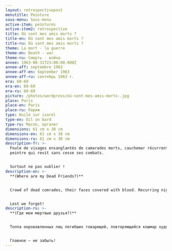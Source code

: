 ```yaml
---
layout: retrospectivepost
menutitle: Peinture
sous-menu: Sous-menu
active-item: peintures
active-item2: retrospective
title: Où sont mes amis morts ?
title-en: Où sont mes amis morts ?
title-ru: Où sont mes amis morts ?
theme: La mort - la guerre
theme-en: Death - war
theme-ru: Смерть - война
annee: 1963-08-31T23:00:00.000Z
annee-aff: septembre 1963
annee-aff-en: September 1963
annee-aff-ru: сентябрь 1963 г.
era: 60-69
era-en: 60-69
era-ru: 60-69
picture: /photos/wordpress/où-sont-mes-amis-morts-.jpg
place: Paris
place-en: Paris
place-ru: Париж
type: Huile sur isorel
type-en: Oil on bard
type-ru: Масло, оргалит
dimensions: 61 cm x 38 cm
dimensions-en: 61 cm x 38 cm
dimensions-ru: 61 см x 38 см
description-fr: >-
  Foule de visages ensanglantés de camarades morts, cauchemar récurrent du
  peintre qui revit sans cesse ses combats. 


  Surtout ne pas oublier !
description-en: >-
  **(Where are my Dead Friends?)**


  Crowd of dead comrades, their faces covered with blood. Recurring nightmare of the artist who endlessly relives his battles. 


  Lest we forget!
description-ru: >-
  **(Где мои мертвые друзья?)**


  Толпа окровавленных лиц погибших товарищей, повторяющийся кошмар художника, бесконечно переживающего свои битвы.


  Главное – не забыть!
---
```

